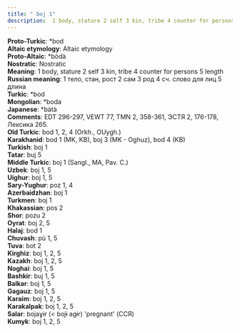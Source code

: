 ```yaml
---
title: " boj 1"
description:  1 body, stature 2 self 3 kin, tribe 4 counter for persons 5 length
---
```


<strong>Proto-Turkic</strong>:  *bod<br>
<strong>Altaic etymology</strong>:  Altaic etymology<br>
<strong> Proto-Altaic</strong>:  *bòdà<br>
<strong>Nostratic</strong>:  Nostratic<br>
<strong>Meaning</strong>:  1 body, stature 2 self 3 kin, tribe 4 counter for persons 5 length<br>
<strong>Russian meaning</strong>:  1 тело, стан, рост 2 сам 3 род 4 сч. слово для лиц 5 длина<br>
<strong>Turkic</strong>:  *bod<br>
<strong>Mongolian</strong>:  *boda<br>
<strong>Japanese</strong>:  *bàtà<br>
<strong>Comments</strong>:  EDT 296-297, VEWT 77, TMN 2, 358-361, ЭСТЯ 2, 176-178, Лексика 265.<br>
<strong>Old Turkic</strong>:  bod 1, 2, 4 (Orkh., OUygh.)<br>
<strong>Karakhanid</strong>:  bod 1 (MK, KB), boj 3 (MK - Oghuz), bod 4 (KB)<br>
<strong>Turkish</strong>:  boj 1<br>
<strong>Tatar</strong>:  buj 5<br>
<strong>Middle Turkic</strong>:  boj 1 (Sangl., MA, Pav. C.)<br>
<strong>Uzbek</strong>:  bọj 1, 5<br>
<strong>Uighur</strong>:  boj 1, 5<br>
<strong>Sary-Yughur</strong>:  poz 1, 4<br>
<strong>Azerbaidzhan</strong>:  boj 1<br>
<strong>Turkmen</strong>:  boj 1<br>
<strong>Khakassian</strong>:  pos 2<br>
<strong>Shor</strong>:  pozu 2<br>
<strong>Oyrat</strong>:  boj 2, 5<br>
<strong>Halaj</strong>:  bod 1<br>
<strong>Chuvash</strong>:  pü 1, 5<br>
<strong>Tuva</strong>:  bot 2<br>
<strong>Kirghiz</strong>:  boj 1, 2, 5<br>
<strong>Kazakh</strong>:  boj 1, 2, 5<br>
<strong>Noghai</strong>:  boj 1, 5<br>
<strong>Bashkir</strong>:  buj 1, 5<br>
<strong>Balkar</strong>:  boj 1, 5<br>
<strong>Gagauz</strong>:  boj 1, 5<br>
<strong>Karaim</strong>:  boj 1, 2, 5<br>
<strong>Karakalpak</strong>:  boj 1, 2, 5<br>
<strong>Salar</strong>:  bojaɣɨr (< bojɨ agɨr) 'pregnant' (ССЯ)<br>
<strong>Kumyk</strong>:  boj 1, 2, 5<br>



